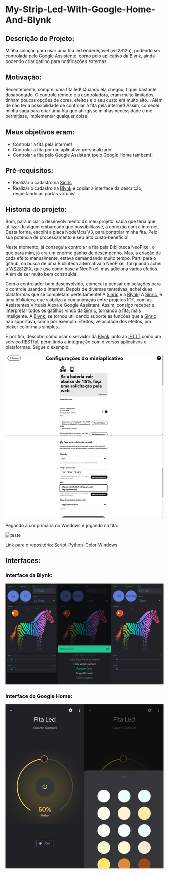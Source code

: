 # My-Strip-Led-With-Google-Home-And-Blynk

## Descrição do Projeto:

Minha solução para usar uma fita led endereçável (ws2812b), podendo ser controlada pelo Google Assistente, como pelo aplicativo da Blynk, ainda podendo criar gatilho para notificações externas.

## Motivação:

Recentemente, comprei uma fita led! Quando ela chegou, fiquei bastante desapontado. O controle remoto e a controladora, eram muito limitados, tinham poucas opções de cores, efeitos e o seu custo era muito alto... Além de não ter a possibilidade de controlar a fita pela internet! Assim, comecei minha saga para criar uma fita que atingisse minhas necessidade e me permitisse, implementar qualquer coisa. 

## Meus objetivos eram:

- Controlar a fita pela internet!
- Controlar a fita por um aplicativo personalizado!
- Controlar a fita pelo Google Assistant (pelo Google Home tambem)!

## Pré-requisitos:

- Realizar o cadastro na [Sinric]
- Realizar o cadastro na [Blynk] e copiar a interface da descrição, respeitando as portas virtuais!

## Historia do projeto:

Bom, para iniciar o desenvolvimento do meu projeto, sabia que teria que utilizar de  algum embarcado que possibilitasse, a conexão com a internet. Desta forma, escolhi a placa NodeMcu V3, para controlar minha fita. Pelo sua potencia de processamento e seu alto custo-beneficio!

Neste momento, já conseguia controlar a fita pela Biblioteca NeoPixel, o que para mim, já era um enorme ganho de desempenho. Mas, a criação de cada efeito manualmente, estava demandando muito tempo. Parti para o github, na busca de uma Biblioteca alternativa a NeoPixel, foi quando achei a [WS2812FX], que usa como base a NeoPixel, mas adiciona vários efeitos. Além de ser muito bem construida!

Com o controlador bem desenvolvido, comecei a pensar em soluções para o controle usando a internet. Depois de diversas tentativas, achei duas plataformas que se completam perfeitamente! A [Sinric] e a [Blynk]! A [Sinric], é uma biblioteca que viabiliza a comunicação entre projetos IOT, com as Assistentes Virtuais Alexa e Google Assistant. Assim, consigo receber e interpretar todos os gatilhos vindo da [Sinric], tornando a fita, mais inteligente. A [Blynk], se tornou util dando suporte as funções que a [Sinric] não suportava, como por exemplo: Efeitos, velocidade dos efeitos, um picker color mais simples...

E por fim, descobri como usar o servidor da [Blynk] junto ao [IFTTT] como um serviço RESTful, permitindo a integração com diversos aplicativos e plataformas.  Segue o exemplo:

![Ifttt-1](src/ifttt-1.jpg)
![Ifttt-2](src/ifttt-2.jpg) 

Pegando a cor primária do Windows e jogando na fita:

![teste](src/windows-color.gif)

Link para o repositório:
[Script-Python-Color-Windows]

## Interfaces:

### Interface da Blynk:

![Blynk-Img](src/blynk.jpg)

 ### Interface do Google Home:

![Google-Home](src/google-home.jpg)

[Script-Python-Color-Windows]: https://github.com/SamueldaCostaAraujoNunes/ColorWindowsLed

[Sinric]: https://github.com/kakopappa/sinric

[WS2812FX]: https://github.com/kitesurfer1404/WS2812FX

[Blynk]: https://blynk.io/

[IFTTT]: https://ifttt.com/home